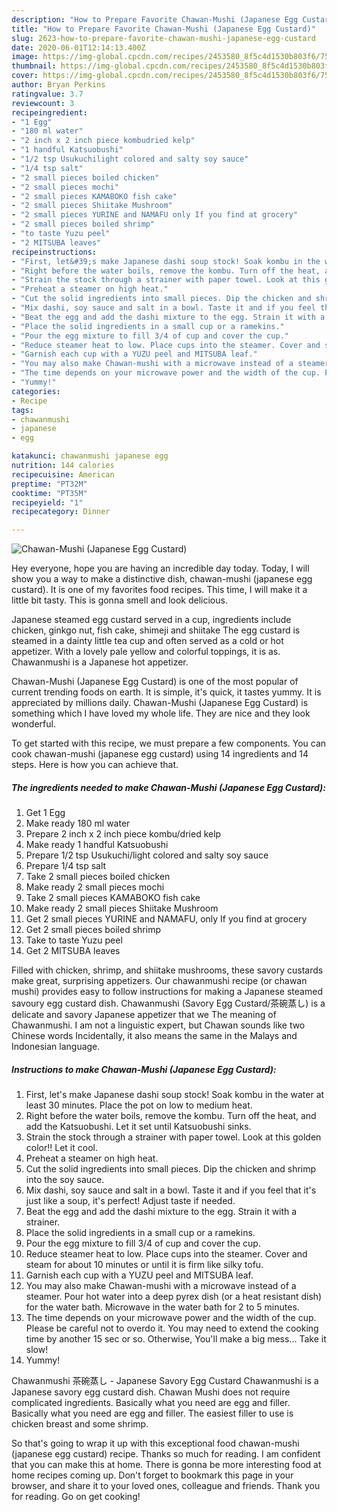 ```yaml
---
description: "How to Prepare Favorite Chawan-Mushi (Japanese Egg Custard)"
title: "How to Prepare Favorite Chawan-Mushi (Japanese Egg Custard)"
slug: 2623-how-to-prepare-favorite-chawan-mushi-japanese-egg-custard
date: 2020-06-01T12:14:13.400Z
image: https://img-global.cpcdn.com/recipes/2453580_8f5c4d1530b803f6/751x532cq70/chawan-mushi-japanese-egg-custard-recipe-main-photo.jpg
thumbnail: https://img-global.cpcdn.com/recipes/2453580_8f5c4d1530b803f6/751x532cq70/chawan-mushi-japanese-egg-custard-recipe-main-photo.jpg
cover: https://img-global.cpcdn.com/recipes/2453580_8f5c4d1530b803f6/751x532cq70/chawan-mushi-japanese-egg-custard-recipe-main-photo.jpg
author: Bryan Perkins
ratingvalue: 3.7
reviewcount: 3
recipeingredient:
- "1 Egg"
- "180 ml water"
- "2 inch x 2 inch piece kombudried kelp"
- "1 handful Katsuobushi"
- "1/2 tsp Usukuchilight colored and salty soy sauce"
- "1/4 tsp salt"
- "2 small pieces boiled chicken"
- "2 small pieces mochi"
- "2 small pieces KAMABOKO fish cake"
- "2 small pieces Shiitake Mushroom"
- "2 small pieces YURINE and NAMAFU only If you find at grocery"
- "2 small pieces boiled shrimp"
- "to taste Yuzu peel"
- "2 MITSUBA leaves"
recipeinstructions:
- "First, let&#39;s make Japanese dashi soup stock! Soak kombu in the water at least 30 minutes. Place the pot on low to medium heat."
- "Right before the water boils, remove the kombu. Turn off the heat, and add the Katsuobushi. Let it set until Katsuobushi sinks."
- "Strain the stock through a strainer with paper towel. Look at this golden color!! Let it cool."
- "Preheat a steamer on high heat."
- "Cut the solid ingredients into small pieces. Dip the chicken and shrimp into the soy sauce."
- "Mix dashi, soy sauce and salt in a bowl. Taste it and if you feel that it&#39;s just like a soup, it&#39;s perfect! Adjust taste if needed."
- "Beat the egg and add the dashi mixture to the egg. Strain it with a strainer."
- "Place the solid ingredients in a small cup or a ramekins."
- "Pour the egg mixture to fill 3/4 of cup and cover the cup."
- "Reduce steamer heat to low. Place cups into the steamer. Cover and steam for about 10 minutes or until it is firm like silky tofu."
- "Garnish each cup with a YUZU peel and MITSUBA leaf."
- "You may also make Chawan-mushi with a microwave instead of a steamer. Pour hot water into a deep pyrex dish (or a heat resistant dish) for the water bath. Microwave in the water bath for 2 to 5 minutes."
- "The time depends on your microwave power and the width of the cup. Please be careful not to overdo it. You may need to extend the cooking time by another 15 sec or so. Otherwise, You&#39;ll make a big mess... Take it slow!"
- "Yummy!"
categories:
- Recipe
tags:
- chawanmushi
- japanese
- egg

katakunci: chawanmushi japanese egg 
nutrition: 144 calories
recipecuisine: American
preptime: "PT32M"
cooktime: "PT35M"
recipeyield: "1"
recipecategory: Dinner

---
```



![Chawan-Mushi (Japanese Egg Custard)](https://img-global.cpcdn.com/recipes/2453580_8f5c4d1530b803f6/751x532cq70/chawan-mushi-japanese-egg-custard-recipe-main-photo.jpg)

Hey everyone, hope you are having an incredible day today. Today, I will show you a way to make a distinctive dish, chawan-mushi (japanese egg custard). It is one of my favorites food recipes. This time, I will make it a little bit tasty. This is gonna smell and look delicious.

Japanese steamed egg custard served in a cup, ingredients include chicken, ginkgo nut, fish cake, shimeji and shiitake The egg custard is steamed in a dainty little tea cup and often served as a cold or hot appetizer. With a lovely pale yellow and colorful toppings, it is as. Chawanmushi is a Japanese hot appetizer.

Chawan-Mushi (Japanese Egg Custard) is one of the most popular of current trending foods on earth. It is simple, it's quick, it tastes yummy. It is appreciated by millions daily. Chawan-Mushi (Japanese Egg Custard) is something which I have loved my whole life. They are nice and they look wonderful.


To get started with this recipe, we must prepare a few components. You can cook chawan-mushi (japanese egg custard) using 14 ingredients and 14 steps. Here is how you can achieve that.

<!--inarticleads1-->

##### The ingredients needed to make Chawan-Mushi (Japanese Egg Custard):

1. Get 1 Egg
1. Make ready 180 ml water
1. Prepare 2 inch x 2 inch piece kombu/dried kelp
1. Make ready 1 handful Katsuobushi
1. Prepare 1/2 tsp Usukuchi/light colored and salty soy sauce
1. Prepare 1/4 tsp salt
1. Take 2 small pieces boiled chicken
1. Make ready 2 small pieces mochi
1. Take 2 small pieces KAMABOKO fish cake
1. Make ready 2 small pieces Shiitake Mushroom
1. Get 2 small pieces YURINE and NAMAFU, only If you find at grocery
1. Get 2 small pieces boiled shrimp
1. Take to taste Yuzu peel
1. Get 2 MITSUBA leaves


Filled with chicken, shrimp, and shiitake mushrooms, these savory custards make great, surprising appetizers. Our chawanmushi recipe (or chawan mushi) provides easy to follow instructions for making a Japanese steamed savoury egg custard dish. Chawanmushi (Savory Egg Custard/茶碗蒸し) is a delicate and savory Japanese appetizer that we The meaning of Chawanmushi. I am not a linguistic expert, but Chawan sounds like two Chinese words Incidentally, it also means the same in the Malays and Indonesian language. 

<!--inarticleads2-->

##### Instructions to make Chawan-Mushi (Japanese Egg Custard):

1. First, let&#39;s make Japanese dashi soup stock! Soak kombu in the water at least 30 minutes. Place the pot on low to medium heat.
1. Right before the water boils, remove the kombu. Turn off the heat, and add the Katsuobushi. Let it set until Katsuobushi sinks.
1. Strain the stock through a strainer with paper towel. Look at this golden color!! Let it cool.
1. Preheat a steamer on high heat.
1. Cut the solid ingredients into small pieces. Dip the chicken and shrimp into the soy sauce.
1. Mix dashi, soy sauce and salt in a bowl. Taste it and if you feel that it&#39;s just like a soup, it&#39;s perfect! Adjust taste if needed.
1. Beat the egg and add the dashi mixture to the egg. Strain it with a strainer.
1. Place the solid ingredients in a small cup or a ramekins.
1. Pour the egg mixture to fill 3/4 of cup and cover the cup.
1. Reduce steamer heat to low. Place cups into the steamer. Cover and steam for about 10 minutes or until it is firm like silky tofu.
1. Garnish each cup with a YUZU peel and MITSUBA leaf.
1. You may also make Chawan-mushi with a microwave instead of a steamer. Pour hot water into a deep pyrex dish (or a heat resistant dish) for the water bath. Microwave in the water bath for 2 to 5 minutes.
1. The time depends on your microwave power and the width of the cup. Please be careful not to overdo it. You may need to extend the cooking time by another 15 sec or so. Otherwise, You&#39;ll make a big mess... Take it slow!
1. Yummy!


Chawanmushi 茶碗蒸し - Japanese Savory Egg Custard Chawanmushi is a Japanese savory egg custard dish. Chawan Mushi does not require complicated ingredients. Basically what you need are egg and filler. Basically what you need are egg and filler. The easiest filler to use is chicken breast and some shrimp. 

So that's going to wrap it up with this exceptional food chawan-mushi (japanese egg custard) recipe. Thanks so much for reading. I am confident that you can make this at home. There is gonna be more interesting food at home recipes coming up. Don't forget to bookmark this page in your browser, and share it to your loved ones, colleague and friends. Thank you for reading. Go on get cooking!
